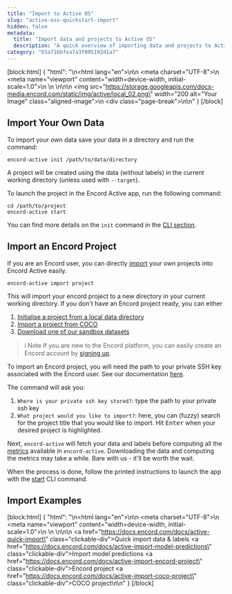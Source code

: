 ```yaml
---
title: "Import to Active OS"
slug: "active-oss-quickstart-import"
hidden: false
metadata: 
  title: "Import data and projects to Active OS"
  description: "A quick overview of importing data and projects to Active OS."
category: "65a71bbfea7a3f005192d1a7"
---
```


[block:html]
{
  "html": "<!DOCTYPE html>\n<html lang=\"en\">\n<head>\n    <meta charset=\"UTF-8\">\n    <meta name=\"viewport\" content=\"width=device-width, initial-scale=1.0\">\n    <title>Aligned Image with Page Break</title>\n    <style>\n        .aligned-image {\n            display: block;\n            margin: auto; /* This centers the image */\n        }\n\n        .page-break {\n            page-break-after: always; /* This adds a page break after the image */\n        }\n    </style>\n</head>\n<body>\n    <img src=\"https://storage.googleapis.com/docs-media.encord.com/static/img/active/local_02.png\" width=\"200 alt=\"Your Image\" class=\"aligned-image\">\n    <div class=\"page-break\"></div>\n</body>\n</html>"
}
[/block]

## Import Your Own Data

To import your own data save your data in a directory and run the command:

```shell
encord-active init /path/to/data/directory
```

A project will be created using the data (without labels) in the current working directory (unless used with `--target`).

To launch the project in the Encord Active app, run the following command:

```shell
cd /path/to/project
encord-active start
```

You can find more details on the `init` command in the [CLI section](https://docs.encord.com/docs/#init).

## Import an Encord Project

If you are an Encord user, you can directly [import](https://docs.encord.com/docs/active-cli#project) your own projects into Encord Active easily.

```shell
encord-active import project
```

This will import your encord project to a new directory in your current working directory. If you don't have an Encord project ready, you can either

1. [Initialise a project from a local data directory](https://docs.encord.com/docs/active-cli#init)
2. [Import a project from COCO](https://docs.encord.com/docs/active-import-coco-project)
3. [Download one of our sandbox datasets](https://docs.encord.com/docs/active-cli#download)

> ℹ️ Note
> If you are new to the Encord platform, you can easily create an Encord account by [signing up](https://app.encord.com/register).


To import an Encord project, you will need the path to your private SSH key associated with the Encord user. See our documentation [here](https://docs.encord.com/docs/annotate-public-keys).

The command will ask you:

1. `Where is your private ssh key stored?`: type the path to your private ssh key
2. `What project would you like to import?`: here, you can (fuzzy) search for the project title that you would like to import. Hit <kbd>Enter</kbd> when your desired project is highlighted.

Next, `encord-active` will fetch your data and labels before computing all the [metrics](https://docs.encord.com/docs/active-quality-metrics) available in `encord-active`. Downloading the data and computing the metrics may take a while. Bare with us - it'll be worth the wait.

When the process is done, follow the printed instructions to launch the app with the [start][ea-cli-start] CLI command.

## Import Examples

[block:html]
{
  "html": "<!DOCTYPE html>\n<html lang=\"en\">\n<head>\n    <meta charset=\"UTF-8\">\n    <meta name=\"viewport\" content=\"width=device-width, initial-scale=1.0\">\n    <title>Clickable Div</title>\n    <style>\n        .clickable-div {\n            display: inline-block;\n            width: 200px;\n            height: 50px;\n            background-color: #ffffff;\n            border: solid;\n            text-align: center;\n            line-height: 50px;\n            color: #000000;\n            text-decoration: none;\n            margin: 10px;\n        }\n\n        .clickable-div:hover {\n            background-color: #ededff;\n        }\n    </style>\n</head>\n<body>\n    <a href=\"https://docs.encord.com/docs/active-quick-import\" class=\"clickable-div\">Quick import data & labels</a> <a href=\"https://docs.encord.com/docs/active-import-model-predictions\" class=\"clickable-div\">Import model predictions</a> <a href=\"https://docs.encord.com/docs/active-import-encord-project\" class=\"clickable-div\">Encord project</a> <a href=\"https://docs.encord.com/docs/active-import-coco-project\" class=\"clickable-div\">COCO project</a>\n</body>\n</html>"
}
[/block]

[ea-cli-start]: https://docs.encord.com/docs/active-cli#start
